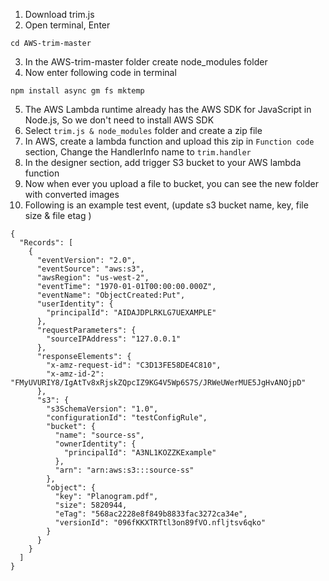 1. Download trim.js
2. Open terminal, Enter 
  ```
  cd AWS-trim-master

  ```
3. In the AWS-trim-master folder create node_modules folder 
4. Now enter following code in terminal 
  ```
  npm install async gm fs mktemp

  ```
5. The AWS Lambda runtime already has the AWS SDK for JavaScript in Node.js, So we don't need to install AWS SDK
6. Select `trim.js & node_modules` folder and create a zip file
7. In AWS, create a lambda function and upload this zip in `Function code` section, Change the HandlerInfo name to 
```trim.handler``` 
8. In the designer section, add trigger S3 bucket to your AWS lambda function 
9. Now when ever you upload a file to bucket, you can see the new folder with converted images
10. Following is an example test event, (update s3 bucket name, key, file size & file etag )

```
{
  "Records": [
    {
      "eventVersion": "2.0",
      "eventSource": "aws:s3",
      "awsRegion": "us-west-2",
      "eventTime": "1970-01-01T00:00:00.000Z",
      "eventName": "ObjectCreated:Put",
      "userIdentity": {
        "principalId": "AIDAJDPLRKLG7UEXAMPLE"
      },
      "requestParameters": {
        "sourceIPAddress": "127.0.0.1"
      },
      "responseElements": {
        "x-amz-request-id": "C3D13FE58DE4C810",
        "x-amz-id-2": "FMyUVURIY8/IgAtTv8xRjskZQpcIZ9KG4V5Wp6S7S/JRWeUWerMUE5JgHvANOjpD"
      },
      "s3": {
        "s3SchemaVersion": "1.0",
        "configurationId": "testConfigRule",
        "bucket": {
          "name": "source-ss",
          "ownerIdentity": {
            "principalId": "A3NL1KOZZKExample"
          },
          "arn": "arn:aws:s3:::source-ss"
        },
        "object": {
          "key": "Planogram.pdf",
          "size": 5820944,
          "eTag": "568ac2228e8f849b8833fac3272ca34e",
          "versionId": "096fKKXTRTtl3on89fVO.nfljtsv6qko"
        }
      }
    }
  ]
}

```

